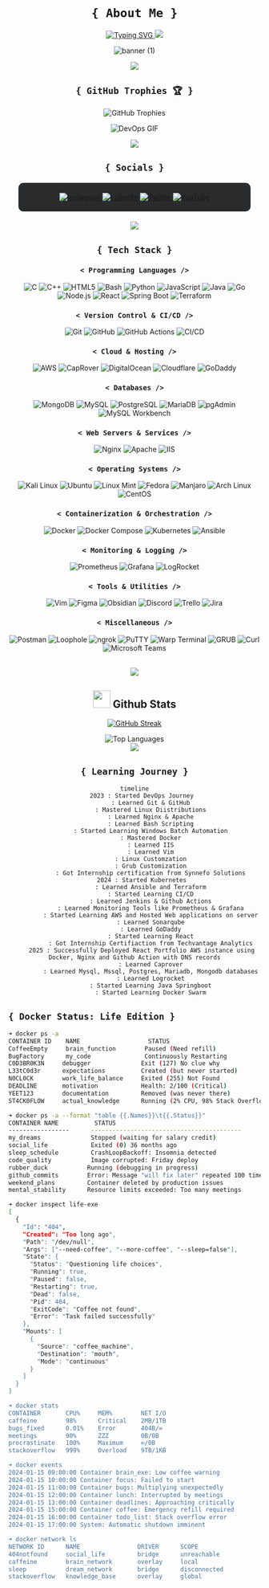 <div align="center">

# `{ About Me }`

<a href="https://git.io/typing-svg">
  <img src="https://readme-typing-svg.herokuapp.com?font=Architects+Daughter&color=7AF79A&size=30&lines=Hey!+It's+Akhil!;I'm+a+DevOps+Enthusiast...;And+I'm+a+proud+Indian" alt="Typing SVG">
</a>

<img src="https://user-images.githubusercontent.com/73097560/115834477-dbab4500-a447-11eb-908a-139a6edaec5c.gif">

![banner (1)](https://github.com/akhil2099/akhil2099/assets/136240934/246f25c6-73bb-4b1c-853b-c615b4d76ba8)

<img src="https://user-images.githubusercontent.com/73097560/115834477-dbab4500-a447-11eb-908a-139a6edaec5c.gif">

## `{ GitHub Trophies 🏆 }`

<p align="center"> 
  <img src="https://github-profile-trophy.vercel.app/?username=akhil2099&theme=darkhub&no-frame=true&no-bg=false&margin-w=4" alt="GitHub Trophies" />
</p>
<p align="center">
  <img src="https://media.giphy.com/media/NytMLKyiaIh6VH9SPm/giphy.gif" alt="DevOps GIF" />
</p>

<img src="https://user-images.githubusercontent.com/73097560/115834477-dbab4500-a447-11eb-908a-139a6edaec5c.gif">

## `{ Socials }`

<div style="background-color: #292b2c; padding: 20px; border-radius: 10px; margin: 20px;">
  <a href="https://instagram.com/_touch_some_grass">
    <img src="https://img.shields.io/badge/Instagram-%23E4405F.svg?style=for-the-badge&logo=Instagram&logoColor=white" alt="Instagram" />
  </a>
  <a href="https://linkedin.com/in/akhil-v-953b04275">
    <img src="https://img.shields.io/badge/LinkedIn-%230077B5.svg?style=for-the-badge&logo=linkedin&logoColor=white" alt="LinkedIn" />
  </a>
  <a href="https://twitter.com/@zeuz1234567890">
    <img src="https://img.shields.io/badge/Twitter-%231DA1F2.svg?style=for-the-badge&logo=Twitter&logoColor=white" alt="Twitter" />
  </a>
  <a href="https://youtube.com/@@shootogram7270">
    <img src="https://img.shields.io/badge/YouTube-%23FF0000.svg?style=for-the-badge&logo=YouTube&logoColor=white" alt="YouTube" />
  </a>
</div>

<img src="https://user-images.githubusercontent.com/73097560/115834477-dbab4500-a447-11eb-908a-139a6edaec5c.gif">

## `{ Tech Stack }`

### `< Programming Languages />`

<p>
  <img src="https://img.shields.io/badge/c-%2300599C.svg?style=for-the-badge&logo=c&logoColor=white" alt="C" />
  <img src="https://img.shields.io/badge/c++-%2300599C.svg?style=for-the-badge&logo=c%2B%2B&logoColor=white" alt="C++" />
  <img src="https://img.shields.io/badge/html5-%23E34F26.svg?style=for-the-badge&logo=html5&logoColor=white" alt="HTML5" />
  <img src="https://img.shields.io/badge/bash-%234EAA25.svg?style=for-the-badge&logo=gnu-bash&logoColor=white" alt="Bash" />
  <img src="https://img.shields.io/badge/python-3670A0?style=for-the-badge&logo=python&logoColor=ffdd54" alt="Python" />
  <img src="https://img.shields.io/badge/javascript-%23F7DF1E.svg?style=for-the-badge&logo=javascript&logoColor=black" alt="JavaScript" />
  <img src="https://img.shields.io/badge/java-%23ED8B00.svg?style=for-the-badge&logo=openjdk&logoColor=white" alt="Java" />
  <img src="https://img.shields.io/badge/go-%232748F3.svg?style=for-the-badge&logo=go&logoColor=white" alt="Go" />
  <img src="https://img.shields.io/badge/node.js-%2343853D.svg?style=for-the-badge&logo=node.js&logoColor=white" alt="Node.js" />
  <img src="https://img.shields.io/badge/react-%2361DAFB.svg?style=for-the-badge&logo=react&logoColor=black" alt="React" />
  <img src="https://img.shields.io/badge/springboot-%236DB33F.svg?style=for-the-badge&logo=spring&logoColor=white" alt="Spring Boot" />
  <img src="https://img.shields.io/badge/terraform-%235835CC.svg?style=for-the-badge&logo=terraform&logoColor=white" alt="Terraform" />
</p>

### `< Version Control & CI/CD />`

<p>
  <img src="https://img.shields.io/badge/git-%23F05032.svg?style=for-the-badge&logo=git&logoColor=white" alt="Git" />
  <img src="https://img.shields.io/badge/github-%23121011.svg?style=for-the-badge&logo=github&logoColor=white" alt="GitHub" />
  <img src="https://img.shields.io/badge/GitHub%20Actions-%232671E5.svg?style=for-the-badge&logo=githubactions&logoColor=white" alt="GitHub Actions" />
  <img src="https://img.shields.io/badge/CI_CD-%2318A4A3.svg?style=for-the-badge&logo=ci&logoColor=white" alt="CI/CD" />
</p>

### `< Cloud & Hosting />`

<p>
  <img src="https://img.shields.io/badge/aws-%23232F3E.svg?style=for-the-badge&logo=amazon-aws&logoColor=white" alt="AWS" />
  <img src="https://img.shields.io/badge/CapRover-%234EB3F2.svg?style=for-the-badge&logoColor=white" alt="CapRover" />
  <img src="https://img.shields.io/badge/digitalocean-%230A87F5.svg?style=for-the-badge&logo=digitalocean&logoColor=white" alt="DigitalOcean" />
  <img src="https://img.shields.io/badge/cloudflare-%230E78FF.svg?style=for-the-badge&logo=cloudflare&logoColor=white" alt="Cloudflare" />
  <img src="https://img.shields.io/badge/godaddy-%2300A318.svg?style=for-the-badge&logo=godaddy&logoColor=white" alt="GoDaddy" />
</p>

### `< Databases />`

<p>
  <img src="https://img.shields.io/badge/mongodb-%234ea94b.svg?style=for-the-badge&logo=mongodb&logoColor=white" alt="MongoDB" />
  <img src="https://img.shields.io/badge/mysql-%2300f.svg?style=for-the-badge&logo=mysql&logoColor=white" alt="MySQL" />
  <img src="https://img.shields.io/badge/postgresql-%23316192.svg?style=for-the-badge&logo=postgresql&logoColor=white" alt="PostgreSQL" />
  <img src="https://img.shields.io/badge/mariadb-%23003571.svg?style=for-the-badge&logo=MariaDB&logoColor=white" alt="MariaDB" />
  <img src="https://img.shields.io/badge/pgAdmin-%23316192.svg?style=for-the-badge&logo=pgadmin&logoColor=white" alt="pgAdmin" />
  <img src="https://img.shields.io/badge/mysql%20workbench-%2300f.svg?style=for-the-badge&logo=mysql&logoColor=white" alt="MySQL Workbench" />
</p>

### `< Web Servers & Services />`

<p>
  <img src="https://img.shields.io/badge/nginx-%23009639.svg?style=for-the-badge&logo=Nginx&logoColor=white" alt="Nginx" />
  <img src="https://img.shields.io/badge/apache-%23D22128.svg?style=for-the-badge&logo=Apache&logoColor=white" alt="Apache" />
  <img src="https://img.shields.io/badge/IIS-%23121011.svg?style=for-the-badge&logo=Microsoft&logoColor=white" alt="IIS" />
</p>

### `< Operating Systems />`

<p>
  <img src="https://img.shields.io/badge/kali_linux-%23000000.svg?style=for-the-badge&logo=kali&logoColor=white" alt="Kali Linux" />
  <img src="https://img.shields.io/badge/ubuntu-%23E95420.svg?style=for-the-badge&logo=ubuntu&logoColor=white" alt="Ubuntu" />
  <img src="https://img.shields.io/badge/linux_mint-%2300B140.svg?style=for-the-badge&logo=linuxmint&logoColor=white" alt="Linux Mint" />
  <img src="https://img.shields.io/badge/fedora-%231D3557.svg?style=for-the-badge&logo=fedora&logoColor=white" alt="Fedora" />
  <img src="https://img.shields.io/badge/manjaro-%231B8E3F.svg?style=for-the-badge&logo=manjaro&logoColor=white" alt="Manjaro" />
  <img src="https://img.shields.io/badge/arch_linux-%2316C3FF.svg?style=for-the-badge&logo=archlinux&logoColor=white" alt="Arch Linux" />
  <img src="https://img.shields.io/badge/centos-%23E94E1A.svg?style=for-the-badge&logo=centos&logoColor=white" alt="CentOS" />
</p>

### `< Containerization & Orchestration />`

<p>
  <img src="https://img.shields.io/badge/docker-%230db7ed.svg?style=for-the-badge&logo=docker&logoColor=white" alt="Docker" />
  <img src="https://img.shields.io/badge/docker_compose-%232494B8.svg?style=for-the-badge&logo=docker&logoColor=white" alt="Docker Compose" />
  <img src="https://img.shields.io/badge/kubernetes-%23326ce5.svg?style=for-the-badge&logo=kubernetes&logoColor=white" alt="Kubernetes" />
  <img src="https://img.shields.io/badge/ansible-%231A1918.svg?style=for-the-badge&logo=ansible&logoColor=white" alt="Ansible" />
</p>

### `< Monitoring & Logging />`

<p>
  <img src="https://img.shields.io/badge/prometheus-%23E6522C.svg?style=for-the-badge&logo=prometheus&logoColor=white" alt="Prometheus" />
  <img src="https://img.shields.io/badge/grafana-%23F46800.svg?style=for-the-badge&logo=Grafana&logoColor=white" alt="Grafana" />
  <img src="https://img.shields.io/badge/logrocket-%23293346.svg?style=for-the-badge&logoColor=white" alt="LogRocket" />
</p>

### `< Tools & Utilities />`

<p>
  <img src="https://img.shields.io/badge/vim-%23019733.svg?style=for-the-badge&logo=vim&logoColor=white" alt="Vim" />
  <img src="https://img.shields.io/badge/figma-%23F24E1E.svg?style=for-the-badge&logo=figma&logoColor=white" alt="Figma" />
  <img src="https://img.shields.io/badge/obsidian-%237D7D7D.svg?style=for-the-badge&logo=obsidian&logoColor=white" alt="Obsidian" />
  <img src="https://img.shields.io/badge/discord-%237288D8.svg?style=for-the-badge&logo=discord&logoColor=white" alt="Discord" />
  <img src="https://img.shields.io/badge/trello-%23026AA7.svg?style=for-the-badge&logo=trello&logoColor=white" alt="Trello" />
  <img src="https://img.shields.io/badge/jira-%230052CC.svg?style=for-the-badge&logo=jira&logoColor=white" alt="Jira" />
</p>

### `< Miscellaneous />`

<p>
  <img src="https://img.shields.io/badge/postman-%23FF6C37.svg?style=for-the-badge&logo=postman&logoColor=white" alt="Postman" />
  <img src="https://img.shields.io/badge/loophole-%2327376F.svg?style=for-the-badge&logoColor=white" alt="Loophole" />
  <img src="https://img.shields.io/badge/ngrok-%23000000.svg?style=for-the-badge&logo=ngrok&logoColor=white" alt="ngrok" />
  <img src="https://img.shields.io/badge/putty-%233080C7.svg?style=for-the-badge&logo=putty&logoColor=white" alt="PuTTY" />
  <img src="https://img.shields.io/badge/warpt_terminal-%2325A2A5.svg?style=for-the-badge&logo=warp&logoColor=white" alt="Warp Terminal" />
  <img src="https://img.shields.io/badge/grub-%236A6AFF.svg?style=for-the-badge&logo=linux&logoColor=white" alt="GRUB" />
  <img src="https://img.shields.io/badge/curl-%23007396.svg?style=for-the-badge&logo=curl&logoColor=white" alt="Curl" />
  <img src="https://img.shields.io/badge/microsoft_teams-%234299B3.svg?style=for-the-badge&logo=microsoft-teams&logoColor=white" alt="Microsoft Teams" />
</p>


<br>
<img src="https://user-images.githubusercontent.com/73097560/115834477-dbab4500-a447-11eb-908a-139a6edaec5c.gif">
<br>

## <img src="https://media.giphy.com/media/iY8CRBdQXODJSCERIr/giphy.gif" width="35"><b> Github Stats </b>
<!-- Copy-paste in your Readme.md file -->
<p align="center">
  <a href="https://git.io/streak-stats"><img src="https://github-readme-streak-stats.herokuapp.com?user=akhil2099&theme=dracula&hide_border=true&border_radius=30&card_width=1000&card_height=200&fire=EB0000&stroke=17EB1A&currStreakNum=F6FF0A&sideNums=EBE769&excludeDaysLabel=60EAEB&border=3EFF35" alt="GitHub Streak" /></a>
</p>

![Top Languages](https://github-readme-stats.vercel.app/api/top-langs/?username=akhil2099&layout=compact&theme=dracula&hide_border=true&border_radius=30&card_width=1000&card_height=200)
<br>
<img src="https://user-images.githubusercontent.com/73097560/115834477-dbab4500-a447-11eb-908a-139a6edaec5c.gif">
<br>


## `{ Learning Journey }`

```mermaid
timeline
    2023 : Started DevOps Journey
         : Learned Git & GitHub
         : Mastered Linux Diistributions
         : Learned Nginx & Apache
         : Learned Bash Scripting
         : Started Learning Windows Batch Automation
         : Mastered Docker
         : Learned IIS
         : Learned Vim
         : Linux Customzation
         : Grub Customization
         : Got Internship certification from Synnefo Solutions
    2024 : Started Kubernetes
         : Learned Ansible and Terraform
         : Started Learning CI/CD
         : Learned Jenkins & Github Actions
         : Learned Monitoring Tools like Prometheus & Grafana
         : Started Learning AWS and Hosted Web applications on server
         : Learned Sonarqube
         : Learned GoDaddy
         : Started Learning React
         : Got Internship Certifiaction from Techvantage Analytics
    2025 : Successfully Deployed React Portfolio AWS instance using Docker, Nginx and Github Action with DNS records
         : Learned Caprover
         : Learned Mysql, Mssql, Postgres, Mariadb, Mongodb databases
         : Learned Logrocket
         : Started Learning Java Springboot
         : Started Learning Docker Swarm
```
</div>

## `{ Docker Status: Life Edition }`

```bash
➜ docker ps -a
CONTAINER ID    NAME                   STATUS
CoffeeEmpty     brain_function        Paused (Need refill)
BugFactory      my_code               Continuously Restarting
C0D3BR0K3N     debugger              Exit (127) No clue why
L33tC0d3r      expectations          Created (but never started)
N0CL0CK        work_life_balance     Exited (255) Not Found
DEADLINE       motivation            Health: 2/100 (Critical)
YEET123        documentation         Removed (was never there)
ST4CK0FLOW     actual_knowledge      Running (2% CPU, 98% Stack Overflow)

➜ docker ps -a --format "table {{.Names}}\t{{.Status}}"
CONTAINER NAME          STATUS
-----------------      ------------------------------------------
my_dreams              Stopped (waiting for salary credit)
social_life            Exited (0) 36 months ago
sleep_schedule         CrashLoopBackoff: Insomnia detected
code_quality           Image corrupted: Friday deploy
rubber_duck           Running (debugging in progress)
github_commits        Error: Message "will fix later" repeated 100 times
weekend_plans         Container deleted by production issues
mental_stability      Resource limits exceeded: Too many meetings

➜ docker inspect life-exe
[
  {
    "Id": "404",
    "Created": "Too long ago",
    "Path": "/dev/null",
    "Args": ["--need-coffee", "--more-coffee", "--sleep=false"],
    "State": {
      "Status": "Questioning life choices",
      "Running": true,
      "Paused": false,
      "Restarting": true,
      "Dead": false,
      "Pid": 404,
      "ExitCode": "Coffee not found",
      "Error": "Task failed successfully"
    },
    "Mounts": [
      {
        "Source": "coffee_machine",
        "Destination": "mouth",
        "Mode": "continuous"
      }
    ]
  }
]

➜ docker stats
CONTAINER       CPU%     MEM%        NET I/O
caffeine        98%      Critical    2MB/1TB
bugs_fixed      0.01%    Error       404B/∞
meetings        90%      ZZZ         0B/0B
procrastinate   100%     Maximum     ∞/0B
stackoverflow   999%     Overload    9TB/1KB

➜ docker events
2024-01-15 09:00:00 Container brain_exe: Low coffee warning
2024-01-15 10:00:00 Container focus: Failed to start
2024-01-15 11:00:00 Container bugs: Multiplying unexpectedly
2024-01-15 12:00:00 Container lunch: Interrupted by meetings
2024-01-15 13:00:00 Container deadlines: Approaching critically
2024-01-15 15:00:00 Container coffee: Emergency refill required
2024-01-15 16:00:00 Container todo_list: Stack overflow error
2024-01-15 17:00:00 System: Automatic shutdown imminent

➜ docker network ls
NETWORK ID      NAME                DRIVER      SCOPE
404notfound     social_life         bridge      unreachable
caffeine        brain_network       overlay     local
sleep           dream_network       bridge      disconnected
stackoverflow   knowledge_base      overlay     global
```
